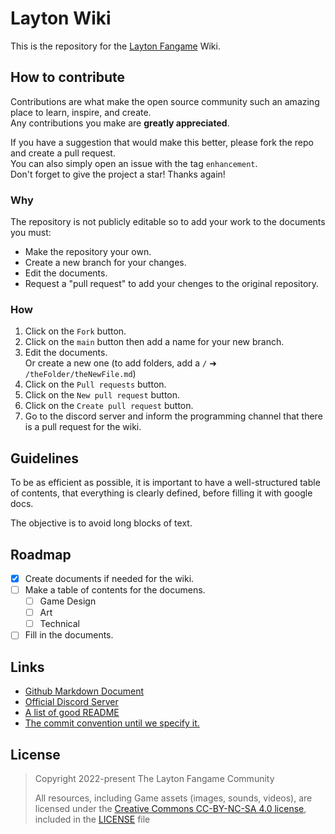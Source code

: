 # Layton Wiki
This is the repository for the [Layton Fangame](https://github.com/Layton-Fangame/Layton-Fangame) Wiki.

## How to contribute
Contributions are what make the open source community such an amazing place to learn, inspire, and create.<br>
Any contributions you make are **greatly appreciated**.

If you have a suggestion that would make this better, please fork the repo and create a pull request.<br>
You can also simply open an issue with the tag `enhancement`.<br>
Don't forget to give the project a star! Thanks again!

### Why
The repository is not publicly editable so to add your work to the documents you must:
- Make the repository your own.
- Create a new branch for your changes.
- Edit the documents.
- Request a "pull request" to add your chenges to the original repository.

### How
1. Click on the `Fork` button.
2. Click on the `main` button then add a name for your new branch.
3. Edit the documents.<br>
	Or create a new one (to add folders, add a `/` ➜ `/theFolder/theNewFile.md`)
4. Click on the `Pull requests` button.
5. Click on the `New pull request` button.
6. Click on the `Create pull request` button.
7. Go to the discord server and inform the programming channel that there is a pull request for the wiki.

## Guidelines
To be as efficient as possible, it is important to have a well-structured table of contents,
that everything is clearly defined, before filling it with google docs.

The objective is to avoid long blocks of text.

## Roadmap
- [x] Create documents if needed for the wiki.
- [ ] Make a table of contents for the documens.
	- [ ] Game Design
	- [ ] Art 
	- [ ] Technical
- [ ] Fill in the documents.

## Links
- [Github Markdown Document](https://docs.github.com/en/get-started/writing-on-github/getting-started-with-writing-and-formatting-on-github/basic-writing-and-formatting-syntax)
- [Official Discord Server](https://discord.gg/DSmjVvmBEd)
- [A list of good README](https://github.com/matiassingers/awesome-readme)
- [The commit convention until we specify it.](https://gist.github.com/qoomon/5dfcdf8eec66a051ecd85625518cfd13#default)

## License
> Copyright 2022-present The Layton Fangame Community
> 
> All resources, including Game assets (images, sounds, videos), are licensed under the [Creative Commons CC-BY-NC-SA 4.0 license](https://creativecommons.org/licenses/by-nc-sa/4.0/), included in the [LICENSE](../main/LICENSE) file
